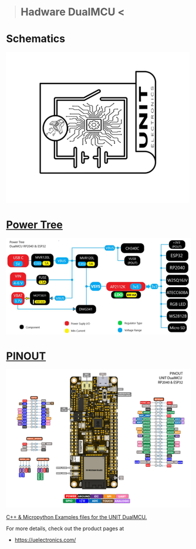 
> # Hadware DualMCU <

# Schematics

<a href="https://github.com/UNIT-Electronics/DualMCU/blob/main/Hardware/UE0002_DualMCUv30_Schematic.pdf"><img src="Resources/Schematics_icon.jpg?raw=false" width="500px"><br/>

# Power Tree

<img src="Resources/DUALMCU-PowerTree.jpg?raw=false" width="1000px"><br/>

# PINOUT

<img src="Resources/EU0002-DUALMCU V3.1.jpg?raw=false" width="1000px"><br/>

[C++ & Micropython Examples files for the UNIT DualMCU.](https://github.com/UNIT-Electronics/DualMCU/tree/main/Examples) 

For more details, check out the product pages at
* https://uelectronics.com/
